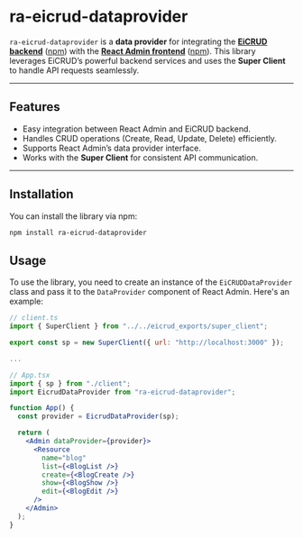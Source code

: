 # ra-eicrud-dataprovider

`ra-eicrud-dataprovider` is a **data provider** for integrating the **<a href="https://eicrud.com">EiCRUD backend</a>** (<a href="https://www.npmjs.com/package/@eicrud/core">npm<a/>) with the **<a href="https://marmelab.com/react-admin/">React Admin frontend<a/>** (<a href="https://www.npmjs.com/package/react-admin">npm<a/>). 
This library leverages EiCRUD’s powerful backend services and uses the **Super Client** to handle API requests seamlessly.

---

## Features

- Easy integration between React Admin and EiCRUD backend.
- Handles CRUD operations (Create, Read, Update, Delete) efficiently.
- Supports React Admin’s data provider interface.
- Works with the **Super Client** for consistent API communication.

---

## Installation

You can install the library via npm:

```bash
npm install ra-eicrud-dataprovider
```

## Usage

To use the library, you need to create an instance of the `EiCRUDDataProvider` class and pass it to the `DataProvider` component of React Admin. Here's an example:

```jsx
// client.ts
import { SuperClient } from "../../eicrud_exports/super_client";

export const sp = new SuperClient({ url: "http://localhost:3000" });

...

// App.tsx
import { sp } from "./client";
import EicrudDataProvider from "ra-eicrud-dataprovider";

function App() {
  const provider = EicrudDataProvider(sp);

  return (
    <Admin dataProvider={provider}>
      <Resource
        name="blog"
        list={<BlogList />}
        create={<BlogCreate />}
        show={<BlogShow />}
        edit={<BlogEdit />}
      />
    </Admin>
  );
}
```
